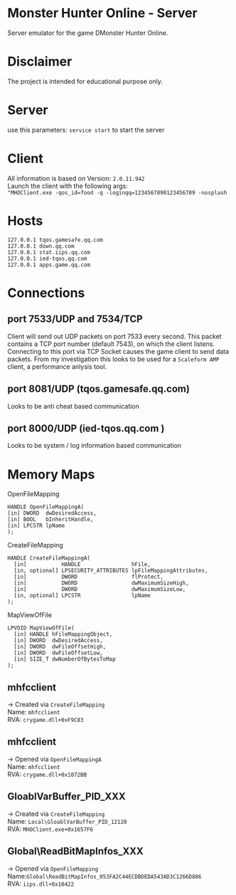﻿Monster Hunter Online - Server
===
Server emulator for the game DMonster Hunter Online.

# Disclaimer
The project is intended for educational purpose only.

# Server
use this parameters: `service start` to start the server

# Client
All information is based on Version: `2.0.11.942`  
Launch the client with the following args:  
`"MHOClient.exe -qos_id=food -q -loginqq=1234567890123456789 -nosplash`

# Hosts
```
127.0.0.1 tqos.gamesafe.qq.com
127.0.0.1 down.qq.com
127.0.0.1 stat.iips.qq.com
127.0.0.1 ied-tqos.qq.com
127.0.0.1 apps.game.qq.com
```

# Connections
## port 7533/UDP and 7534/TCP
Client will send out UDP packets on port 7533 every second.
This packet contains a TCP port number (default 7543), on which the client listens.
Connecting to this port via TCP Socket causes the game client to send data packets.
From my investigation this looks to be used for a `Scaleform AMP` client, a performance anlysis tool.

## port 8081/UDP (tqos.gamesafe.qq.com)
Looks to be anti cheat based communication

## port 8000/UDP (ied-tqos.qq.com )
Looks to be system / log information based communication

# Memory Maps

OpenFileMapping
```
HANDLE OpenFileMappingA(
[in] DWORD  dwDesiredAccess,
[in] BOOL   bInheritHandle,
[in] LPCSTR lpName
);
```

CreateFileMapping
```
HANDLE CreateFileMappingA(
  [in]           HANDLE                hFile,
  [in, optional] LPSECURITY_ATTRIBUTES lpFileMappingAttributes,
  [in]           DWORD                 flProtect,
  [in]           DWORD                 dwMaximumSizeHigh,
  [in]           DWORD                 dwMaximumSizeLow,
  [in, optional] LPCSTR                lpName
);
```

MapViewOfFile
```
LPVOID MapViewOfFile(
  [in] HANDLE hFileMappingObject,
  [in] DWORD  dwDesiredAccess,
  [in] DWORD  dwFileOffsetHigh,
  [in] DWORD  dwFileOffsetLow,
  [in] SIZE_T dwNumberOfBytesToMap
);
```

## mhfcclient
-> Created via `CreateFileMapping`  
Name: `mhfcclient`  
RVA: `crygame.dll+0xF9C83`

## mhfcclient
-> Opened via `OpenFileMappingA`  
Name: `mhfcclient`  
RVA: `crygame.dll+0x1072BB`

## GloablVarBuffer_PID_XXX
-> Created via `CreateFileMapping`  
Name: `Local\GloablVarBuffer_PID_12120`  
RVA: `MHOClient.exe+0x1657F6`

## Global\ReadBitMapInfos_XXX
-> Opened via `OpenFileMapping`  
Name:`Global\ReadBitMapInfos_053FA2C44ECDBDEDA543AD3C1266D886`  
RVA: `iips.dll+0x10422`